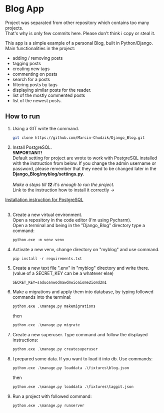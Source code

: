 # Blog App

Project was separated from other repository which contains too many projects.<br>
That's why is only few commits here. Please don't think i copy or steal it.

This app is a simple example of a personal Blog, built in Python/Django.
Main functionalities in the project:
- adding / removing posts
- tagging posts
- creating new tags
- commenting on posts
- search for a posts
- filtering posts by tags
- displaying similar posts for the reader.
- list of the mostly commented posts
- list of the newest posts.

## How to run

1. Using a GIT write the command.
    ``` bash
    git clone https://github.com/Marcin-Chudzik/Django_Blog.git
    ```

2. Install PostgreSQL.<br>
**!IMPORTANT!**<br> Default setting for project are wrote to work with PostgreSQL installed with the instruction from below.
If you change the admin username or password, please remember that they need to be changed later in the **Django_Blog/myblog/settings.py**.
<br><br>*Make a steps till **12** it's enough to run the project.*<br>
Link to the instruction how to install it correctly -> 
<a href="https://www.postgresql.r2schools.com/how-to-install-postgresql-11-and-pgadmin-on-windows-11/">
Installation instruction for PostgreSQL
</a><br>&nbsp;

3. Create a new virtual environment.<br>
Open a repository in the code editor (I'm using Pycharm).<br>
Open a terminal and being in the "Django_Blog" directory type a command:
    ``` python
    python.exe -m venv venv
    ```

4. Activate a new venv, change directory on "myblog" and use command.
    ``` python
    pip install -r requirements.txt
    ```

5. Create a new text file ".env" in "myblog" directory and write there.<br>(value of a SECRET_KEY can be a whatever else)
    ``` text
    SECRET_KEY=saduoanwodmawdmwioaiome2iomd2m1
    ```
6. Make a migrations and apply them into database, by typing followed commands into the terminal:
    ``` python
    python.exe .\manage.py makemigrations
    ```
    then
    ``` python
    python.exe .\manage.py migrate
    ```
   
7. Create a new superuser. Type command and follow the displayed instructions:
    ``` python
    python.exe .\manage.py createsuperuser
    ```
   
8. I prepared some data. If you want to load it into db. Use commands:
    ``` python
    python.exe .\manage.py loaddata .\fixtures\blog.json
    ```
    then
    ``` python
    python.exe .\manage.py loaddata .\fixtures\taggit.json
    ```
   
9. Run a project with followed command:
    ``` python
    python.exe .\manage.py runserver
    ```    
